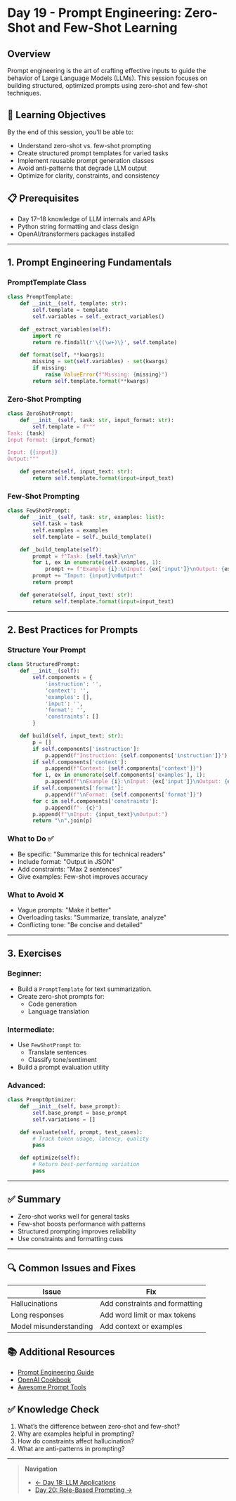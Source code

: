# Day 19 - Prompt Engineering: Zero-Shot and Few-Shot Learning

## Overview
Prompt engineering is the art of crafting effective inputs to guide the behavior of Large Language Models (LLMs). This session focuses on building structured, optimized prompts using zero-shot and few-shot techniques.

## 🌟 Learning Objectives
By the end of this session, you'll be able to:
- Understand zero-shot vs. few-shot prompting
- Create structured prompt templates for varied tasks
- Implement reusable prompt generation classes
- Avoid anti-patterns that degrade LLM output
- Optimize for clarity, constraints, and consistency

## 📋 Prerequisites
- Day 17–18 knowledge of LLM internals and APIs
- Python string formatting and class design
- OpenAI/transformers packages installed

---

## 1. Prompt Engineering Fundamentals

### PromptTemplate Class
```python
class PromptTemplate:
    def __init__(self, template: str):
        self.template = template
        self.variables = self._extract_variables()

    def _extract_variables(self):
        import re
        return re.findall(r'\{(\w+)\}', self.template)

    def format(self, **kwargs):
        missing = set(self.variables) - set(kwargs)
        if missing:
            raise ValueError(f"Missing: {missing}")
        return self.template.format(**kwargs)
```

### Zero-Shot Prompting
```python
class ZeroShotPrompt:
    def __init__(self, task: str, input_format: str):
        self.template = f"""
Task: {task}
Input format: {input_format}

Input: {{input}}
Output:"""

    def generate(self, input_text: str):
        return self.template.format(input=input_text)
```

### Few-Shot Prompting
```python
class FewShotPrompt:
    def __init__(self, task: str, examples: list):
        self.task = task
        self.examples = examples
        self.template = self._build_template()

    def _build_template(self):
        prompt = f"Task: {self.task}\n\n"
        for i, ex in enumerate(self.examples, 1):
            prompt += f"Example {i}:\nInput: {ex['input']}\nOutput: {ex['output']}\n\n"
        prompt += "Input: {input}\nOutput:"
        return prompt

    def generate(self, input_text: str):
        return self.template.format(input=input_text)
```

---

## 2. Best Practices for Prompts

### Structure Your Prompt
```python
class StructuredPrompt:
    def __init__(self):
        self.components = {
            'instruction': '',
            'context': '',
            'examples': [],
            'input': '',
            'format': '',
            'constraints': []
        }

    def build(self, input_text: str):
        p = []
        if self.components['instruction']:
            p.append(f"Instruction: {self.components['instruction']}")
        if self.components['context']:
            p.append(f"Context: {self.components['context']}")
        for i, ex in enumerate(self.components['examples'], 1):
            p.append(f"\nExample {i}:\nInput: {ex['input']}\nOutput: {ex['output']}")
        if self.components['format']:
            p.append(f"\nFormat: {self.components['format']}")
        for c in self.components['constraints']:
            p.append(f"- {c}")
        p.append(f"\nInput: {input_text}\nOutput:")
        return "\n".join(p)
```

### What to Do ✅
- Be specific: "Summarize this for technical readers"
- Include format: "Output in JSON"
- Add constraints: "Max 2 sentences"
- Give examples: Few-shot improves accuracy

### What to Avoid ❌
- Vague prompts: "Make it better"
- Overloading tasks: "Summarize, translate, analyze"
- Conflicting tone: "Be concise and detailed"

---

## 3. Exercises

### Beginner:
- Build a `PromptTemplate` for text summarization.
- Create zero-shot prompts for:
  - Code generation
  - Language translation

### Intermediate:
- Use `FewShotPrompt` to:
  - Translate sentences
  - Classify tone/sentiment
- Build a prompt evaluation utility

### Advanced:
```python
class PromptOptimizer:
    def __init__(self, base_prompt):
        self.base_prompt = base_prompt
        self.variations = []

    def evaluate(self, prompt, test_cases):
        # Track token usage, latency, quality
        pass

    def optimize(self):
        # Return best-performing variation
        pass
```

---

## ✅ Summary
- Zero-shot works well for general tasks
- Few-shot boosts performance with patterns
- Structured prompting improves reliability
- Use constraints and formatting cues

---

## 🔍 Common Issues and Fixes
| Issue | Fix |
|-------|------|
| Hallucinations | Add constraints and formatting |
| Long responses | Add word limit or max tokens |
| Model misunderstanding | Add context or examples |

## 📚 Additional Resources
- [Prompt Engineering Guide](https://github.com/dair-ai/Prompt-Engineering-Guide)
- [OpenAI Cookbook](https://github.com/openai/openai-cookbook)
- [Awesome Prompt Tools](https://github.com/promptslab/Awesome-Prompt-Engineering)

## ✅ Knowledge Check
1. What’s the difference between zero-shot and few-shot?
2. Why are examples helpful in prompting?
3. How do constraints affect hallucination?
4. What are anti-patterns in prompting?

---

> **Navigation**
> - [← Day 18: LLM Applications](18-Python-LLM-Applications.md)
> - [Day 20: Role-Based Prompting →](20-Python-Role-Based-Prompting.md)


